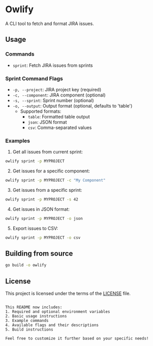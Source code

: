 # Owlify

A CLI tool to fetch and format JIRA issues.

## Usage

### Commands

- `sprint`: Fetch JIRA issues from sprints

### Sprint Command Flags

- `-p, --project`: JIRA project key (required)
- `-c, --component`: JIRA component (optional)
- `-s, --sprint`: Sprint number (optional)
- `-o, --output`: Output format (optional, defaults to 'table')
  - Supported formats: 
    - `table`: Formatted table output
    - `json`: JSON format
    - `csv`: Comma-separated values

### Examples

1. Get all issues from current sprint:
```bash
owlify sprint -p MYPROJECT
```

2. Get issues for a specific component:
```bash
owlify sprint -p MYPROJECT -c "My Component"
```

3. Get issues from a specific sprint:
```bash
owlify sprint -p MYPROJECT -s 42
```

4. Get issues in JSON format:
```bash
owlify sprint -p MYPROJECT -o json
```

5. Export issues to CSV:
```bash
owlify sprint -p MYPROJECT -o csv
```

## Building from source

```bash
go build -o owlify
```

## License

This project is licensed under the terms of the [LICENSE](LICENSE) file.
```

This README now includes:
1. Required and optional environment variables
2. Basic usage instructions
3. Example commands
4. Available flags and their descriptions
5. Build instructions

Feel free to customize it further based on your specific needs!